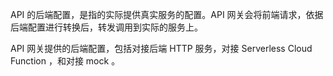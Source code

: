 API 的后端配置，是指的实际提供真实服务的配置。API 网关会将前端请求，依据后端配置进行转换后，转发调用到实际的服务上。

API 网关提供的后端配置，包括对接后端 HTTP 服务，对接 Serverless Cloud Function ，和对接 mock 。
